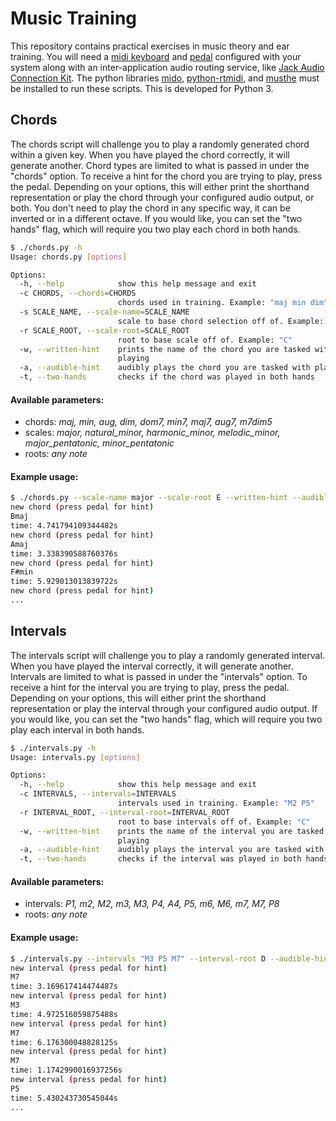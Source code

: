 # Music Training

This repository contains practical exercises in music theory and ear training. You will need a [midi keyboard](http://m-audio.com/products/view/keystation-49) and [pedal](http://m-audio.com/products/view/sp-2) configured with your system along with an inter-application audio routing service, like [Jack Audio Connection Kit](http://jackaudio.org/). The python libraries [mido](https://github.com/olemb/mido), [python-rtmidi](https://pypi.org/project/python-rtmidi/), and [musthe](https://github.com/gciruelos/musthe) must be installed to run these scripts. This is developed for Python 3.

## Chords
The chords script will challenge you to play a randomly generated chord
within a given key. When you have played the chord correctly, it will generate another. Chord types are limited to what is passed in under the "chords" option.
To receive a hint for the chord you are trying to play, press the pedal. Depending on your options, this will either print the shorthand representation or play the chord through your configured audio output, or both. You don't need to play the chord in any specific way, it can be inverted or in a different octave. If you would like, you can set the "two hands" flag, which will require you two play each chord in both hands.
```sh
$ ./chords.py -h
Usage: chords.py [options]

Options:
  -h, --help            show this help message and exit
  -c CHORDS, --chords=CHORDS
                        chords used in training. Example: "maj min dim"
  -s SCALE_NAME, --scale-name=SCALE_NAME
                        scale to base chord selection off of. Example: "major"
  -r SCALE_ROOT, --scale-root=SCALE_ROOT
                        root to base scale off of. Example: "C"
  -w, --written-hint    prints the name of the chord you are tasked with
                        playing
  -a, --audible-hint    audibly plays the chord you are tasked with playing
  -t, --two-hands       checks if the chord was played in both hands
```

#### Available parameters:
- chords: *maj, min, aug, dim, dom7, min7, maj7, aug7, m7dim5*
- scales: *major, natural_minor, harmonic_minor, melodic_minor, major_pentatonic, minor_pentatonic*
- roots: *any note*

#### Example usage:
```sh
$ ./chords.py --scale-name major --scale-root E --written-hint --audible-hint --two-hands --chords "maj min"
new chord (press pedal for hint)
Bmaj
time: 4.741794109344482s
new chord (press pedal for hint)
Amaj
time: 3.338390588760376s
new chord (press pedal for hint)
F#min
time: 5.929013013839722s
new chord (press pedal for hint)
...
```
## Intervals
The intervals script will challenge you to play a randomly generated interval. When you have played the interval correctly, it will generate another. Intervals are limited to what is passed in under the "intervals" option. To receive a hint for the interval you are trying to play, press the pedal. Depending on your options, this will either print the shorthand representation or play the interval through your configured audio output. If you would like, you can set the "two hands" flag, which will require you two play each interval in both hands.
```sh
$ ./intervals.py -h
Usage: intervals.py [options]

Options:
  -h, --help            show this help message and exit
  -c INTERVALS, --intervals=INTERVALS
                        intervals used in training. Example: "M2 P5"
  -r INTERVAL_ROOT, --interval-root=INTERVAL_ROOT
                        root to base intervals off of. Example: "C"
  -w, --written-hint    prints the name of the interval you are tasked with
                        playing
  -a, --audible-hint    audibly plays the interval you are tasked with playing
  -t, --two-hands       checks if the interval was played in both hands

```
#### Available parameters:
- intervals: *P1, m2, M2, m3, M3, P4, A4, P5, m6, M6, m7, M7, P8*
- roots: *any note*

#### Example usage:
```sh
$ ./intervals.py --intervals "M3 P5 M7" --interval-root D --audible-hint --written-hint --two-hands
new interval (press pedal for hint)
M7
time: 3.169617414474487s
new interval (press pedal for hint)
M3
time: 4.972516059875488s
new interval (press pedal for hint)
M7
time: 6.176300048828125s
new interval (press pedal for hint)
M7
time: 1.1742990016937256s
new interval (press pedal for hint)
P5
time: 5.430243730545044s
...
```
